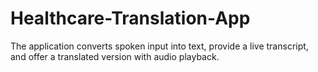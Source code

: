 # Healthcare-Translation-App
The application converts spoken input into text, provide a live transcript, and offer a translated version with audio playback.
